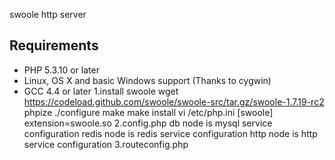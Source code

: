 swoole http server

## Requirements

* PHP 5.3.10 or later
* Linux, OS X and basic Windows support (Thanks to cygwin)
* GCC 4.4 or later
1.install swoole
   wget https://codeload.github.com/swoole/swoole-src/tar.gz/swoole-1.7.19-rc2
   phpize
   ./configure
   make
   make install
   vi /etc/php.ini
    [swoole]
    extension=swoole.so
2.config.php 
   db node is mysql service  configuration
   redis node is redis service  configuration
   http node is http service  configuration
3.routeconfig.php 

